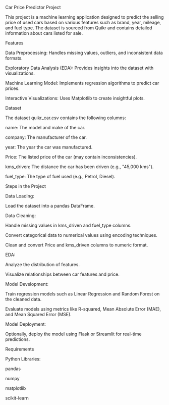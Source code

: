 Car Price Predictor Project

This project is a machine learning application designed to predict the selling price of used cars based on various features such as brand, year, mileage, and fuel type. The dataset is sourced from Quikr and contains detailed information about cars listed for sale.

Features

Data Preprocessing: Handles missing values, outliers, and inconsistent data formats.

Exploratory Data Analysis (EDA): Provides insights into the dataset with visualizations.

Machine Learning Model: Implements regression algorithms to predict car prices.

Interactive Visualizations: Uses Matplotlib to create insightful plots.

Dataset

The dataset quikr_car.csv contains the following columns:

name: The model and make of the car.

company: The manufacturer of the car.

year: The year the car was manufactured.

Price: The listed price of the car (may contain inconsistencies).

kms_driven: The distance the car has been driven (e.g., "45,000 kms").

fuel_type: The type of fuel used (e.g., Petrol, Diesel).

Steps in the Project

Data Loading:

Load the dataset into a pandas DataFrame.

Data Cleaning:

Handle missing values in kms_driven and fuel_type columns.

Convert categorical data to numerical values using encoding techniques.

Clean and convert Price and kms_driven columns to numeric format.

EDA:

Analyze the distribution of features.

Visualize relationships between car features and price.

Model Development:

Train regression models such as Linear Regression and Random Forest on the cleaned data.

Evaluate models using metrics like R-squared, Mean Absolute Error (MAE), and Mean Squared Error (MSE).

Model Deployment:

Optionally, deploy the model using Flask or Streamlit for real-time predictions.

Requirements

Python Libraries:

pandas

numpy

matplotlib

scikit-learn
